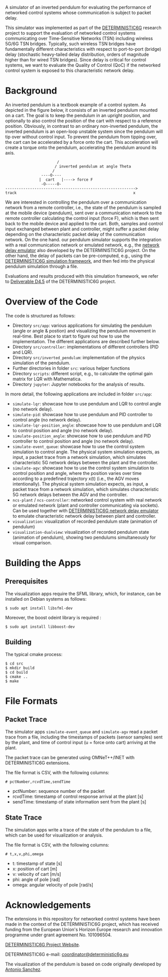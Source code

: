 A simulator of an inverted pendulum for evaluating the performance of networked control systems whose communication is subject to packet delay. 

This simulator was implemented as part of the [DETERMINISTIC6G](https://deterministic6g.eu/) research project to support the evaluation of networked control systems communicating over Time-Sensitive Networks (TSN) including wireless 5G/6G TSN bridges.
Typically, such wireless TSN bridges have fundamentally different characteristics with respect to port-to-port (bridge) delay (stochastic heavy-tailed delay distribution, orders of magnitude higher than for wired TSN bridges). 
Since delay is critical for control systems, we want to evaluate the Quality of Control (QoC) if the networked control system is exposed to this characteristic network delay.

# Background

An inverted pendulum is a textbook example of a control system. As depicted in the figure below, it consists of an inverted pendulum mounted on a cart.
The goal is to keep the pendulum in an upright position, and optionally to also control the position of the cart with respect to a reference position.
Obviously, in contrast to an ordinary non-inverted pendulum, the inverted pendulum is an open-loop unstable system since the pendulum will tip over without control input.
To prevent the pendulum from tipping over, the cart can be accelerated by a force onto the cart.
This acceleration will create a torque onto the pendulum, accelerating the pendulum around its axis.

```
                       /
                      / inverted pendulum at angle Theta
                     /
                ----O----
               |  cart   |----> force F
                -O-----O-
---------------------------------------------------------->
track                                                    x
```

We are interested in controlling the pendulum over a communication network from a remote controller, i.e., the state of the pendulum is sampled at the mobile device (pendulum), sent over a communication network to the remote controller calculating the control input (force F), which is then sent back to the mobile device and applied to the cart.
Both, samples and control input exchanged between plant and controller, might suffer a packet delay depending on the characteristic packet delay of the communication network.
On the one hand. our pendulum simulator supports the integration with a real communication network or emulated network, e.g., the [network delay emulator](https://github.com/DETERMINISTIC6G/NetworkDelayEmulator) also developed by the DETERMINISTIC6G project.
On the other hand, the delay of packets can be pre-computed, e.g., using the [DETERMINISTIC6G simulation framework](https://github.com/DETERMINISTIC6G/deterministic6g), and then fed into the physical pendulum simulation through a file.

Evaluations and results produced with this simulation framework, we refer to [Deliverable D4.5](https://deterministic6g.eu/index.php/library-m/deliverables) of the DETERMINISTIC6G project. 

# Overview of the Code

The code is structured as follows:

* Directory `src/app`: various applications for simulating the pendulum (angle or angle & postion) and visualizing the pendulum movement in real-time. Best place to start to figure out how to use the implementation. The different applications are described further below. 
* Directory `src/controller`: implementations of different controllers (PID and LQR).
* Directory `src/inverted_pendulum`: implementation of the physics simulation of the pendulum.
* Further directories in folder `src`: various helper functions
* Directory `scripts`: different script, e.g., to calculate the optimal gain matrix for LQR with Mathematica.
* Directory `jupyter`: Jupyter notebooks for the analysis of results. 

In more detail, the following applications are included in folder `src/app`:

* `simulate-lqr`: showcase how to use pendulum and LQR to control angle (no network delay).
* `simulate-pid`: showcase how to use pendulum and PID controller to control angle (no network delay).
* `simulate-lqr-position_angle`: showcase how to use pendulum and LQR to control position and angle (no network delay).
* `simulate-position_angle`: showcase how to use pendulum and PID controller to control position and angle (no network delay).
* `simulate-event_queue`: showcase how to use the control system simulation to control angle.
The physical system simulation expects, as input, a packet trace from a network simulation, which simulates characteristic 5G network delays between the plant and the controller.
* `simulate-agv`: showcase how to use the control system simulation to control position and angle, where the position varies over time according to a predefined trajectory x(t) (i.e., the AGV moves intentionally). The physical system simulation expects, as input, a packet trace from a network simulation, which simulates characteristic 5G network delays between the AGV and the controller.
* `ncs-plant` / `ncs-controller`: networked control system with real network or emulated network (plant and controller communicating via sockets). Can be used together with [DETERMINISTIC6G network delay emulator](https://github.com/DETERMINISTIC6G/NetworkDelayEmulator) to emulate characteristic network delay between plant and controller.
* `visualization`: visualization of recorded pendulum state (animation of pendulum)
* `visualization-dualview`: visualization of recorded pendulum state (animation of pendulum), showing two pendulums simultaneously for visual comparison.

# Building the Apps

## Prerequisites

The visualization apps require the SFML library, which, for instance, can be installed on Debian systems as follows:

```(console)
$ sudo apt install libsfml-dev
```
Moreover, the boost odeint library is required :

```(console)
$ sudo apt install libboost-dev
```

## Building

The typical cmake process:

```(console)
$ cd src
$ mkdir build
$ cd build
$ cmake ..
$ make
``` 

# File Formats

## Packet Trace

The simulator apps `simulate-event_queue` and `simulate-agv` read a packet trace from a file, including the timestamps of packets (sensor samples) sent by the plant, and time of control input (u = force onto cart) arriving at the plant.

The packet trace can be generated using OMNeT++/INET with DETERMINISTIC6G extensions. 

The file format is CSV, with the following columns:

```
# pctNumber,rcvdTime,sendTime
```
* pctNumber: sequence number of the packet
* rcvdTime:  timestamp of control response arrival at the plant [s]
* sendTime:  timestamp  of state information sent from the plant [s]

## State Trace

The simulation apps write a trace of the state of the pendulum to a file, which can be used for visualization or analysis.

The file format is CSV, with the following columns:

```
# t,x,v,phi,omega
```

* t: timestamp of state [s]
* x: position of cart [m]
* v: velocity of cart [m/s]
* phi: angle of pole [rad]
* omega: angular velocity of pole [rad/s]

# Acknowledgements

The extensions in this repository for networked control systems have been made in the context of the DETERMINISTIC6G project, which has received funding from the European Union's Horizon Europe research and innovation programme under grant agreement No. 101096504.

[DETERMINISTIC6G Project Website](https://deterministic6g.eu/).

DETERMINISTIC6G e-mail: coordinator@deterministic6g.eu

The visualization of the pendulum is based on code originally developed by [Antonio Sanchez](https://github.com/jasleon/Inverted-Pendulum).
